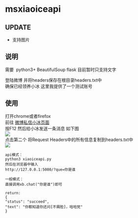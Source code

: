 # msxiaoiceapi

## UPDATE

- 支持图片  

## 说明   
需要  python3+ BeautifulSoup flask 目前暂时只支持文字  

登陆微博 并将headers保存在根目录headers.txt中  
确保已经领养小冰 这里我提供了一个测试账号

## 使用

打开chrome或者firefox  
前往 [微博私信小冰页面](http://weibo.com/message/history?uid=5175429989&name=%E5%B0%8F%E5%86%B0)  
按F12 然后给小冰发送一条消息 如下图  
![](./img/step1.png)  
点击第二个 将Request Headers中的所有信息复制到headers.txt中  
![](./img/step2.png)


    api模式：
    python3 xiaoiceapi.py
    然后在浏览器中输入
    http://127.0.0.1:5000/?que=你是谁
    
    一般模式：
    直接调用xb.chat("你是谁")即可

    return:
    {  
    "status": "succeed",  
    "text": "你都知道你还问[不屑脸]，哈哈党"  
    }  

    
